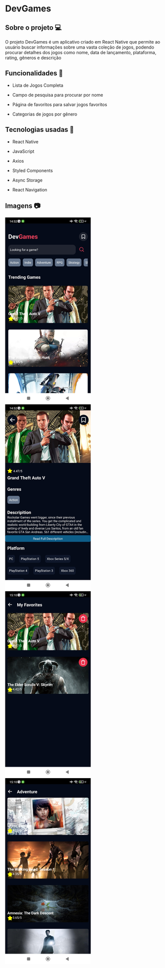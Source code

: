 # DevGames

## Sobre o projeto 💻

O projeto DevGames é um aplicativo criado em React Native que permite ao usuário buscar informações sobre uma vasta coleção de jogos, podendo procurar detalhes dos jogos como nome, data de lançamento, plataforma, rating, gêneros e descrição

## Funcionalidades 🔧

- Lista de Jogos Completa

- Campo de pesquisa para procurar por nome 

- Página de favoritos para salvar jogos favoritos

- Categorias de jogos por gênero

## Tecnologias usadas 🔨

- React Native

- JavaScript

- Axios

- Styled Components

- Async Storage

- React Navigation

## Imagens 📷

<img src="https://github.com/GuilhermeSilva75/DevGames/blob/main/assets/toReadme/Screenshot_2024-02-06-14-52-27-795_host.exp.exponent.jpg" alt="image" height="600">
<img src="https://github.com/GuilhermeSilva75/DevGames/blob/main/assets/toReadme/Screenshot_2024-02-06-14-52-32-634_host.exp.exponent.jpg" alt="image" height="600">
<img src="https://github.com/GuilhermeSilva75/DevGames/blob/main/assets/toReadme/Screenshot_2024-02-06-15-10-27-298_host.exp.exponent.jpg" alt="image" height="600">
<img src="https://github.com/GuilhermeSilva75/DevGames/blob/main/assets/toReadme/Screenshot_2024-02-06-15-10-41-640_host.exp.exponent.jpg" alt="image" height="600">
